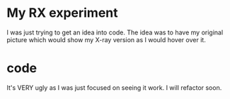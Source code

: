 # My RX experiment

I was just trying to get an idea into code. The idea was to have my original picture which would show my X-ray version as I would hover over it.


# code

It's VERY ugly as I was just focused on seeing it work. I will refactor soon.
